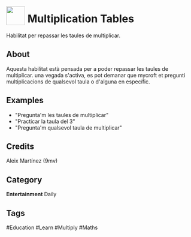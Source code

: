 # <img src="https://raw.githack.com/FortAwesome/Font-Awesome/master/svgs/solid/calculator.svg" card_color="#0077C8" width="50" height="50" style="vertical-align:bottom"/> Multiplication Tables
Habilitat per repassar les taules de multiplicar.

## About
Aquesta habilitat està pensada per a poder repassar les taules de multiplicar. una vegada s'activa, es pot demanar que mycroft et pregunti multiplicacions de qualsevol taula o d'alguna en específic.

## Examples
* "Pregunta'm les taules de multiplicar"
* "Practicar la taula del 3"
* "Pregunta'm qualsevol taula de multiplicar"

## Credits
Aleix Martínez (9mv)

## Category
**Entertainment**
Daily

## Tags
#Education
#Learn
#Multiply
#Maths

